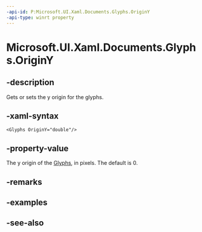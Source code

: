 ```yaml
---
-api-id: P:Microsoft.UI.Xaml.Documents.Glyphs.OriginY
-api-type: winrt property
---
```


<!-- Property syntax
public double OriginY { get;  set; }
-->

# Microsoft.UI.Xaml.Documents.Glyphs.OriginY

## -description
Gets or sets the y origin for the glyphs.

## -xaml-syntax
```xaml
<Glyphs OriginY="double"/>
```


## -property-value
The y origin of the [Glyphs](glyphs.md), in pixels. The default is 0.

## -remarks

## -examples

## -see-also
